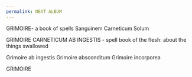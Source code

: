 ```yaml
---
permalink: NEXT ALBUM
---
```

GRIMOIRE- a book of spells
Sanguinem 
Carneticum 
Solum 

GRIMOIRE CARNETICUM AB INGESTIS - spell book of the flesh: about the things swallowed 

Grimoire ab ingestis 
Grimoire absconditum 
Grimoire incorporea 

GRIMOIRE